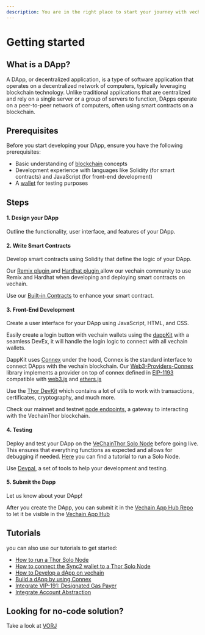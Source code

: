 ```yaml
---
description: You are in the right place to start your journey with vechain DApps
---
```


# Getting started

## What is a DApp?

A DApp, or decentralized application, is a type of software application that operates on a decentralized network of computers, typically leveraging blockchain technology. Unlike traditional applications that are centralized and rely on a single server or a group of servers to function, DApps operate on a peer-to-peer network of computers, often using smart contracts on a blockchain.

## Prerequisites

Before you start developing your DApp, ensure you have the following prerequisites:

* Basic understanding of [blockchain](../core-concepts/blockchain-a-crash-course/) concepts
* Development experience with languages like Solidity (for smart contracts) and JavaScript (for front-end development)
* A [wallet](../core-concepts/wallets/) for testing purposes

## Steps

#### 1. Design your DApp

Outline the functionality, user interface, and features of your DApp.

#### 2. **Write Smart Contracts**

Develop smart contracts using Solidity that define the logic of your DApp.&#x20;

Our [Remix plugin ](sdks-and-providers/vechain-and-remix.md)and [Hardhat plugin ](sdks-and-providers/hardhat-and-vechain/)allow our vechain community to use Remix and Hardhat when developing and deploying smart contracts on vechain.

Use our [Built-in Contracts](built-in-contracts.md) to enhance your smart contract.

#### 3. **Front-End Development**

Create a user interface for your DApp using JavaScript, HTML, and CSS. &#x20;

Easily create a login button with vechain wallets using the [dappKit](sdks-and-providers/dapp-kit/) with a seamless DevEx, it will handle the login logic to connect with all vechain wallets.&#x20;

DappKit uses [Connex](sdks-and-providers/connex/) under the hood, Connex is the standard interface to connect DApps with the vechain blockchain. Our [Web3-Providers-Connex](sdks-and-providers/usage.md) library implements a provider on top of connex defined in [EIP-1193](https://github.com/ethereum/EIPs/blob/master/EIPS/eip-1193.md) compatible with [web3.js](https://github.com/ChainSafe/web3.js) and [ethers.js](https://github.com/ethers-io/ethers.js)

Use the [Thor DevKit](sdks-and-providers/thor-devkit/) which contains a lot of utils to work with transactions, certificates, cryptography, and much more.

Check our mainnet and testnet [node endpoints](nodes.md), a gateway to interacting with the VechainThor blockchain.

#### 4. **Testing**

Deploy and test your DApp on the [VeChainThor Solo Node](../core-concepts/networks/thor-solo-node.md) before going live. This ensures that everything functions as expected and allows for debugging if needed. [Here](tutorials/how-to-run-a-thor-solo-node/) you can find a tutorial to run a Solo Node.

Use [Devpal](sdks-and-providers/devpal.md), a set of tools to help your development and testing.

#### 5. **Submit the Dapp**

Let us know about your DApp!&#x20;

After you create the DApp, you can submit it in the [Vechain App Hub Repo](https://github.com/vechain/app-hub#vechain-app-hub---submit-form) to let it be visible in the [Vechain App Hub](https://apps.vechain.org/#all)

## Tutorials

you can also use our tutorials to get started:

* [How to run a Thor Solo Node](tutorials/how-to-run-a-thor-solo-node/)
* [How to connect the Sync2 wallet to a Thor Solo Node](tutorials/how-to-connect-the-sync2-wallet-to-a-thor-solo-node.md)
* [How to Develop a dApp on vechain](tutorials/how-to-develop-a-dapp-on-vechain/)
* [Build a dApp by using Connex](tutorials/useful-tips-for-building-a-dapp-by-using-connex.md)
* [Integrate VIP-191: Designated Gas Payer](tutorials/vip-191-designated-gas-payer/)
* [Integrate Account Abstraction](tutorials/account-abstraction/)

## Looking for no-code solution?

Take a look at [VORJ](vorj.md)

